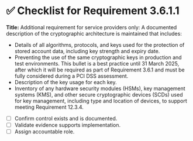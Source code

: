 # ✅ Checklist for Requirement 3.6.1.1

**Title:** Additional requirement for service providers only: A documented description of the cryptographic architecture is maintained that includes:
- Details of all algorithms, protocols, and keys used for the protection of stored account data, including key strength and expiry date. 
- Preventing the use of the same cryptographic keys in production and test environments. This bullet is a best practice until 31 March 2025, after which it will be required as part of Requirement 3.6.1 and must be fully considered during a PCI DSS assessment. 
- Description of the key usage for each key. 
- Inventory of any hardware security modules (HSMs), key management systems (KMS), and other secure cryptographic devices (SCDs) used for key management, including type and location of devices, to support meeting Requirement 12.3.4.

- [ ] Confirm control exists and is documented.
- [ ] Validate evidence supports implementation.
- [ ] Assign accountable role.

